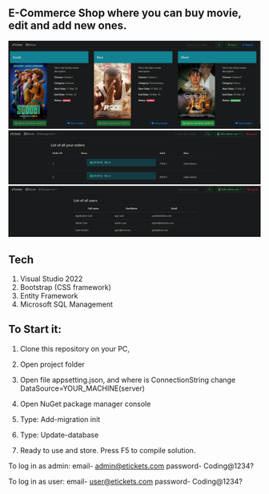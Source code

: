 ## E-Commerce Shop where you can buy movie, edit and add new ones.

![My Image](movie.PNG)
![My Image](movie2.PNG)
![My Image](movie3.PNG)
## Tech 
 1. Visual Studio 2022
 2. Bootstrap (CSS framework)
 3. Entity Framework
 4. Microsoft SQL Management
 
## To Start it:
 1. Clone this repository on your PC,
 2. Open project folder
 3. Open file appsetting.json, and where is ConnectionString change 
 DataSource=YOUR_MACHINE(server)
 
 4. Open NuGet package manager console
 
 5. Type: Add-migration init
 
 6. Type: Update-database
 
 7. Ready to use and store. Press F5 to compile solution.
 
  To log in as admin: 
 email- admin@etickets.com
 password- Coding@1234?
 
  To log in as user:
 email- user@etickets.com
 password- Coding@1234?
 
